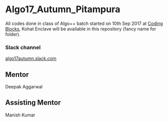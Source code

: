 # Algo17_Autumn_Pitampura
All codes done in class of Algo++ batch started on 10th Sep 2017 at [Coding Blocks](https://codingblocks.com/), Kohat Enclave will be available in this repository (fancy name for folder).

### Slack channel
[algo17autumn.slack.com](https://algo2017autumn.slack.com)

## Mentor
Deepak Aggarwal

## Assisting Mentor
Manish Kumar